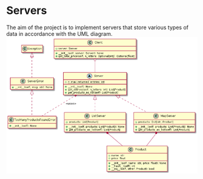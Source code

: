 # Servers

The aim of the project is to implement servers that store various types of data in accordance with the UML diagram.
![uml](https://github.com/Mar-Ber/Servers/blob/main/UML.png)

